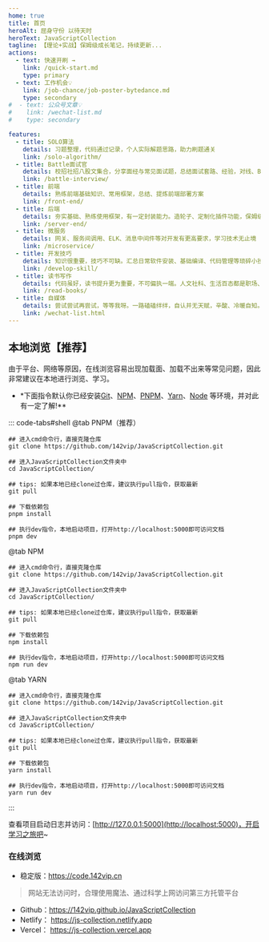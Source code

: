 ```yaml
---
home: true
title: 首页
heroAlt: 屈身守份 以待天时
heroText: JavaScriptCollection
tagline: 【理论+实战】保姆级成长笔记，持续更新...
actions:
  - text: 快速开刷 →
    link: /quick-start.md
    type: primary
  - text: 工作机会💡
    link: /job-chance/job-poster-bytedance.md
    type: secondary
#  - text: 公众号文章💡
#    link: /wechat-list.md
#    type: secondary

features:
  - title: SOLO算法
    details: 习题整理，代码通过记录，个人实际解题思路，助力刷题通关
    link: /solo-algorithm/
  - title: Battle面试官
    details: 校招社招八股文集合，分享面经与常见面试题，总结面试套路、经验，对线、Battle面试官丝毫不慌
    link: /battle-interview/
  - title: 前端
    details: 熟练前端基础知识、常用框架，总结、提炼前端部署方案
    link: /front-end/
  - title: 后端
    details: 夯实基础、熟练使用框架，有一定封装能力。造轮子、定制化插件功能，保姆级开发、部署流程
    link: /server-end/
  - title: 微服务
    details: 网关、服务间调用、ELK、消息中间件等对开发有更高要求，学习技术无止境
    link: /microservice/
  - title: 开发技巧
    details: 知识很重要，技巧不可缺。汇总日常软件安装、基础编译、代码管理等琐碎小技巧
    link: /develop-skill/
  - title: 读书写作
    details: 代码虽好，读书提升更为重要，不可偏执一端。人文社科、生活百态都是职场、人生的软技能
    link: /read-books/
  - title: 自媒体
    details: 尝试尝试再尝试，等等我呀。一路磕磕绊绊，自认并无天赋，辛酸、冷暖自知。 做好当下，便是不辜负自己
    link: /wechat-list.html
---
```


[//]: # '<BiliBili bvid="BV1rd4y1V7tB"  />'
[//]: # '<XiGua id="7195198927220834868" />'

## 本地浏览【推荐】

由于平台、网络等原因，在线浏览容易出现加载面、加载不出来等常见问题，因此非常建议在本地进行浏览、学习。

- \*下面指令默认你已经安装[Git](https://git-scm.com/download)、[NPM](https://www.npmjs.com/)、[PNPM](https://www.pnpm.cn/)、[Yarn](https://yarn.bootcss.com/)、[Node](http://nodejs.cn)
  等环境，并对此有一定了解!\*\*

::: code-tabs#shell
@tab PNPM（推荐）

```bash:no-line-numbers
## 进入cmd命令行，直接克隆仓库
git clone https://github.com/142vip/JavaScriptCollection.git

## 进入JavaScriptCollection文件夹中
cd JavaScriptCollection/

## tips: 如果本地已经clone过仓库，建议执行pull指令，获取最新
git pull

## 下载依赖包
pnpm install

## 执行dev指令，本地启动项目，打开http://localhost:5000即可访问文档
pnpm dev

```

@tab NPM

```bash:no-line-numbers
## 进入cmd命令行，直接克隆仓库
git clone https://github.com/142vip/JavaScriptCollection.git

## 进入JavaScriptCollection文件夹中
cd JavaScriptCollection/

## tips: 如果本地已经clone过仓库，建议执行pull指令，获取最新
git pull

## 下载依赖包
npm install

## 执行dev指令，本地启动项目，打开http://localhost:5000即可访问文档
npm run dev

```

@tab YARN

```bash:no-line-numbers
## 进入cmd命令行，直接克隆仓库
git clone https://github.com/142vip/JavaScriptCollection.git

## 进入JavaScriptCollection文件夹中
cd JavaScriptCollection/

## tips: 如果本地已经clone过仓库，建议执行pull指令，获取最新
git pull

## 下载依赖包
yarn install

## 执行dev指令，本地启动项目，打开http://localhost:5000即可访问文档
yarn run dev

```

:::

查看项目启动日志并访问：[http://127.0.0.1:5000](http://localhost:5000)，开启学习之旅吧~

### 在线浏览

- 稳定版：<https://code.142vip.cn>

> 网站无法访问时，合理使用魔法、通过科学上网访问第三方托管平台

- Github：<https://142vip.github.io/JavaScriptCollection>
- Netlify： <https://js-collection.netlify.app>
- Vercel： <https://js-collection.vercel.app>

[//]: # '自动引入首页'

<!-- @include: ../README.md#we-media -->
